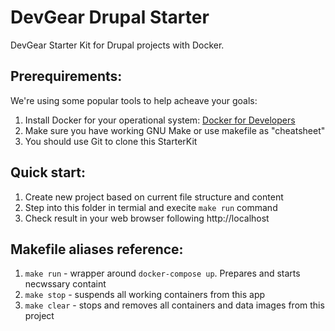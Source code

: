# DevGear Drupal Starter

DevGear Starter Kit for Drupal projects with Docker.

## Prerequirements:

We're using some popular tools to help acheave your goals:

1. Install Docker for your operational system: [Docker for Developers](https://www.docker.com/get-started)
2. Make sure you have working GNU Make or use makefile as "cheatsheet"
3. You should use Git to clone this StarterKit

## Quick start:

1. Create new project based on current file structure and content
2. Step into this folder in termial and execite `make run` command
3. Check result in your web browser following http://localhost

## Makefile aliases reference:

1. `make run` - wrapper around `docker-compose up`. Prepares and starts necwssary containt
2. `make stop` - suspends all working containers from this app
3. `make clear` - stops and removes all containers and data images from this project

